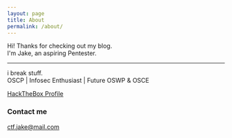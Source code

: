 ```yaml
---
layout: page
title: About
permalink: /about/
---
```


Hi! Thanks for checking out my blog. <br>
I'm Jake, an aspiring Pentester. <br>

<hr>

i break stuff. <br>
OSCP | Infosec Enthusiast | Future OSWP & OSCE

[HackTheBox Profile](https://www.hackthebox.eu/home/users/profile/43204)
<script src="https://www.hackthebox.eu/badge/43204"></script>

### Contact me

[ctf.jake@mail.com](mailto:ctf.jake@mail.com)
